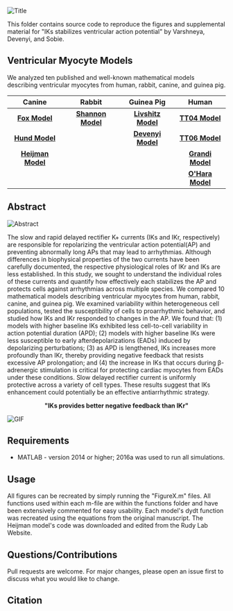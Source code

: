 ![Title](https://github.com/meeravarshneya1234/IKs_stabilizes_APs/blob/master/Title.jpg)  

This folder contains source code to reproduce the figures and supplemental material for "IKs stabilizes ventricular action potential" by Varshneya, Devenyi, and Sobie.

## Ventricular Myocyte Models 
We analyzed ten published and well-known mathematical models describing ventricular myocytes from human, rabbit, canine, and guinea pig. 

| Canine        | Rabbit         | Guinea Pig     | Human          |
| :---:         |     :---:      |          :---: |          :---: |
| [**Fox Model**](https://www.physiology.org/doi/abs/10.1152/ajpheart.00612.2001?url_ver=Z39.88-2003&rfr_id=ori%3Arid%3Acrossref.org&rfr_dat=cr_pub%3Dpubmed)  | [**Shannon Model**](https://www.sciencedirect.com/science/article/pii/S0006349504738023?via%3Dihub)    | [**Livshitz Model**](https://www.sciencedirect.com/science/article/pii/S000634950901159X?via%3Dihub)    |[**TT04 Model**](https://www.physiology.org/doi/abs/10.1152/ajpheart.00794.2003?url_ver=Z39.88-2003&rfr_id=ori%3Arid%3Acrossref.org&rfr_dat=cr_pub%3Dpubmed)      |
| [**Hund Model**](https://www.ahajournals.org/doi/10.1161/01.CIR.0000147231.69595.D3?url_ver=Z39.88-2003&rfr_id=ori%3Arid%3Acrossref.org&rfr_dat=cr_pub%3Dpubmed)     |       | [**Devenyi Model**](https://physoc.onlinelibrary.wiley.com/doi/abs/10.1113/JP273191)      |[**TT06 Model**](https://www.physiology.org/doi/abs/10.1152/ajpheart.00109.2006?url_ver=Z39.88-2003&rfr_id=ori%3Arid%3Acrossref.org&rfr_dat=cr_pub%3Dpubmed)   |
| [**Heijman Model**](https://www.sciencedirect.com/science/article/pii/S002228281100068X?via%3Dihub)     |       |    |[**Grandi Model**](https://www.sciencedirect.com/science/article/pii/S0022282809004295?via%3Dihub)     |
|      |        |  |  [**O'Hara Model**](https://journals.plos.org/ploscompbiol/article?id=10.1371/journal.pcbi.1002061) |

## Abstract
![Abstract](https://github.com/meeravarshneya1234/IKs_stabilizes_APs/blob/master/Graphical_Abstract.jpg)  

The slow and rapid delayed rectifier K+ currents (IKs and IKr, respectively) are responsible for repolarizing the ventricular action potential(AP) and preventing abnormally long APs that may lead to arrhythmias. Although differences in biophysical properties of the two currents have been carefully documented, the respective physiological roles of IKr and IKs are less established. In this study, we sought to understand the individual roles of these currents and quantify how effectively each stabilizes the AP and protects cells against arrhythmias across multiple species. We compared 10 mathematical models describing ventricular myocytes from human, rabbit, canine, and guinea pig. We examined variability within heterogeneous cell populations, tested the susceptibility of cells to proarrhythmic behavior, and studied how IKs and IKr responded to changes in the AP. We found that: (1) models with higher baseline IKs exhibited less cell-to-cell variability in action potential duration (APD); (2) models with higher baseline IKs were less susceptible to early afterdepolarizations (EADs) induced by depolarizing perturbations; (3) as APD is lengthened, IKs increases more profoundly than IKr, thereby providing negative feedback that resists excessive AP prolongation; and (4) the increase in IKs that occurs during β-adrenergic stimulation is critical for protecting cardiac myocytes from EADs under these conditions. Slow delayed rectifier current is uniformly protective across a variety of cell types. These results suggest that IKs enhancement could potentially be an effective antiarrhythmic strategy.

<p align="center">
  <b>"IKs provides better negative feedback than IKr"</b><br>
</p>

![GIF](https://github.com/meeravarshneya1234/IKs_stabilizes_APs/blob/master/IKsFeedbackLoop.gif)  

## Requirements
* MATLAB - version 2014 or higher; 2016a was used to run all simulations.

## Usage 
All figures can be recreated by simply running the "FigureX.m" files. All functions used within each m-file are within the functions folder and have been extensively commented for easy usability. Each model's dydt function was recreated using the equations from the original manuscript. The Heijman model's code was downloaded and edited from the Rudy Lab Website. 

## Questions/Contributions
Pull requests are welcome. For major changes, please open an issue first to discuss what you would like to change.

## Citation 
